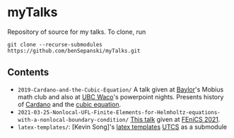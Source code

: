 # myTalks
Repository of source for my talks. To clone, run

```
git clone --recurse-submodules https://github.com/benSepanski/myTalks.git
```

## Contents

* `2019-Cardano-and-the-Cubic-Equation/` A talk given at [Baylor](https://www.baylor.edu/)'s
    Mobius math club and also at [UBC Waco](http://ubcwaco.org/)'s powerpoint nights.
    Presents history of [Cardano](https://en.wikipedia.org/wiki/Gerolamo_Cardano)
    and the [cubic equation](https://en.wikipedia.org/wiki/Cubic_equation).
* `2021-03-25-Nonlocal-UFL-Finite-Elements-for-Helmholtz-equations-with-a-nonlocal-boundary-condition/`
   [This talk](https://bensepanski.github.io/talks/2021-03-25-Nonlocal-UFL-Finite-elements-for-Helmholtz-equations-with-a-nonlocal-boundary-condition)
   given at [FEniCS 2021](https://fenics2021.com/).
* `latex-templates/`: 
    [Kevin Song]'s [latex templates](https://gitlab.com/chipbuster/latex-templates)
    [UTCS](https://www.cs.utexas.edu/) as a submodule
